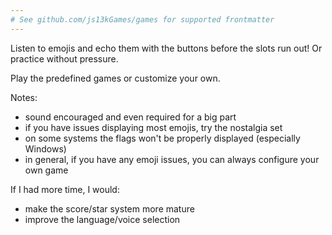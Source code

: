 ```yaml
---
# See github.com/js13kGames/games for supported frontmatter
---
```

Listen to emojis and echo them with the buttons before the slots run out! Or practice without pressure. 

Play the predefined games or customize your own.

Notes: 
* sound encouraged and even required for a big part
* if you have issues displaying most emojis, try the nostalgia set 
* on some systems the flags won't be properly displayed (especially Windows)
* in general, if you have any emoji issues, you can always configure your own game

If I had more time, I would: 
* make the score/star system more mature
* improve the language/voice selection